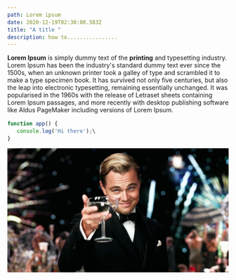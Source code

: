 ```yaml
---
path: Lorem ipsum
date: 2020-12-19T02:30:00.583Z
title: "A title "
description: how to................
---
```

**Lorem Ipsum** is simply dummy text of the **printing** and typesetting industry. Lorem Ipsum has been the industry's standard dummy text ever since the 1500s, when an unknown printer took a galley of type and scrambled it to make a type specimen book. It has survived not only five centuries, but also the leap into electronic typesetting, remaining essentially unchanged. It was popularised in the 1960s with the release of Letraset sheets containing Lorem Ipsum passages, and more recently with desktop publishing software like Aldus PageMaker including versions of Lorem Ipsum.

```javascript
function app() {
   console.log('Hi there');\
}
```



![](../assets/great.jpg)